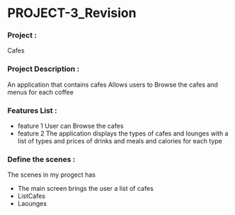 # PROJECT-3_Revision



### Project : 
Cafes

### Project Description :
An application that contains cafes
  Allows users to Browse the cafes and menus for each coffee

### Features List :

- feature 1 User can Browse the cafes
- feature 2 The application displays the types of cafes and lounges with a list of types and prices of drinks and meals and calories for each type



### Define the scenes :
The scenes in my progect has
- The main screen brings the user a list of cafes
- ListCafes
- Laounges



